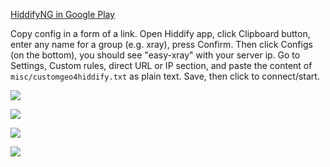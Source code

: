 [HiddifyNG in Google Play](https://play.google.com/store/apps/details?id=ang.hiddify.com&pcampaignid=web_share)

Copy config in a form of a link. Open Hiddify app, click Clipboard button, enter any name for a group (e.g. xray), press Confirm. Then click
Configs (on the bottom), you should see "easy-xray" with your server ip. Go to Settings, Custom rules, direct URL or IP section, and paste
the content of `misc/customgeo4hiddify.txt` as plain text. Save, then click to connect/start.

![](figs/hiddify-1.jpg)

![](figs/hiddify-2.jpg)

![](figs/hiddify-3.jpg)

![](figs/hiddify-4.jpg)

